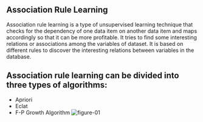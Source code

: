 ## Association Rule Learning
Association rule learning is a type of unsupervised learning technique that checks for the dependency of one data item on another data item and maps accordingly so that it can be more profitable. It tries to find some interesting relations or associations among the variables of dataset. It is based on different rules to discover the interesting relations between variables in the database.

## Association rule learning can be divided into three types of algorithms:
 - Apriori
 - Eclat
 - F-P Growth Algorithm
![figure-01](https://github.com/ThisIs-Developer/Python/assets/109382325/7fbd15d5-a5b7-4cfa-8b35-7785399dd5a2)
